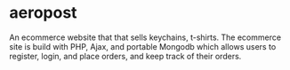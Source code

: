 # aeropost
An ecommerce website that that sells keychains, t-shirts. The ecommerce site is build with PHP, Ajax, and portable Mongodb which allows users to register, login, and place orders, and keep track of their orders.  
